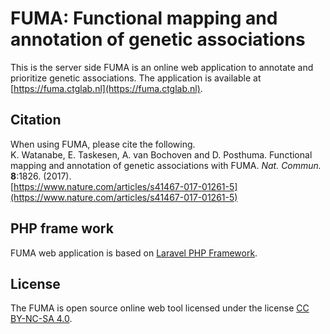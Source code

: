 # FUMA: Functional mapping and annotation of genetic associations
This is the server side
FUMA is an online web application to annotate and prioritize genetic associations.
The application is available at [https://fuma.ctglab.nl](https://fuma.ctglab.nl).

## Citation
When using FUMA, please cite the following.  
K. Watanabe, E. Taskesen, A. van Bochoven and D. Posthuma. Functional mapping and annotation of genetic associations with FUMA. *Nat. Commun.* **8**:1826. (2017).  
[https://www.nature.com/articles/s41467-017-01261-5](https://www.nature.com/articles/s41467-017-01261-5)

## PHP frame work
FUMA web application is based on [Laravel PHP Framework](https://laravel.com/docs/5.4).

## License
The FUMA is open source online web tool licensed under the license [CC BY-NC-SA 4.0](https://creativecommons.org/licenses/by-nc-sa/4.0/).
